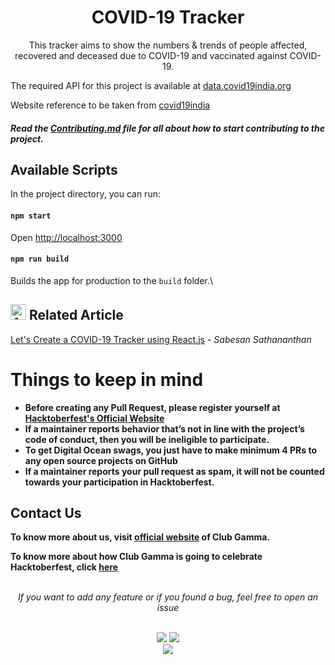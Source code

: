 <h1 align='center'>COVID-19 Tracker</h1>

<p align="center">
This tracker aims to show the numbers & trends of people affected, recovered and deceased due to COVID-19 and vaccinated against COVID-19.
</p>

The required API for this project is available at [data.covid19india.org](https://data.covid19india.org/)

Website reference to be taken from [covid19india](https://www.covid19india.org/)

##### Read the [Contributing.md](https://github.com/clubgamma/covid-19-tracker/blob/main/CONTRIBUTING.md) file for all about how to start contributing to the project.

## Available Scripts

In the project directory, you can run:

#### `npm start`

Open [http://localhost:3000](http://localhost:3000)

#### `npm run build`

Builds the app for production to the `build` folder.\

## <img alt='Article' height='25px' src ="https://raw.githubusercontent.com/matiassingers/awesome-readme/master/icon.png"/> Related Article

[Let's Create a COVID-19 Tracker using React.js](https://towardsdatascience.com/lets-create-a-covid-19-tracker-using-react-js-5a3a0265a633) - _Sabesan Sathananthan_


# Things to keep in mind

- **Before creating any Pull Request, please register yourself at [Hacktoberfest's Official Website](https://hacktoberfest.digitalocean.com/)**
- **If a maintainer reports behavior that’s not in line with the project’s code of conduct, then you will be ineligible to participate.**
- **To get Digital Ocean swags, you just have to make minimum 4 PRs to any open source projects on GitHub**
- **If a maintainer reports your pull request as spam, it will not be counted towards your participation in Hacktoberfest.**

## Contact Us

**To know more about us, visit [official website](https://clubgamma.github.io/) of Club Gamma.**

**To know more about how Club Gamma is going to celebrate Hacktoberfest, click [here](https://clubgamma.github.io/hacktoberfest2021/)**

<br>
<div align="center">  
<i>If you want to add any feature or if you found a bug, feel free to open an issue</i><br><br>

![](https://img.shields.io/badge/Star-If_Liked-%23FF0000.svg?&style=flat&logoColor=white&color=white)
![](https://img.shields.io/badge/Fork-If_you_found_interesting-%23FF0000.svg?&style=flat&logoColor=white&color=white)<br>
<a href="https://github.com/clubgamma/movies-info/issues/new"><img src="https://img.shields.io/badge/Query-Ask_Us_Anything-blue"/></a><br>
<br>

</div>
